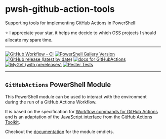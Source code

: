 # pwsh-github-action-tools

Supporting tools for implementing GitHub Actions in PowerShell

:star: I appreciate your star, it helps me decide to which OSS projects I should allocate my spare time.

---

[![GitHub Workflow - CI](https://github.com/ebekker/pwsh-github-action-tools/workflows/CI/badge.svg)](https://github.com/ebekker/pwsh-github-action-tools/actions?workflow=CI)
[![PowerShell Gallery Version](https://img.shields.io/powershellgallery/v/GitHubActions?label=release%20%28PSGallery%29)](https://www.powershellgallery.com/packages/GitHubActions)
[![GitHub release (latest by date)](https://img.shields.io/github/v/release/ebekker/pwsh-github-action-tools)](https://github.com/ebekker/pwsh-github-action-tools/releases/latest/download/GitHubActions.zip)
[![docs for GitHubActions](https://img.shields.io/badge/docs-GitHubActions-blueviolet)](docs/GitHubActions/README.md)
[![MyGet (with prereleases)](https://img.shields.io/myget/pwsh-github-action-tools/vpre/GitHubActions?label=pre-release%20%28MyGet%29)](https://www.myget.org/feed/pwsh-github-action-tools/package/nuget/GitHubActions)
[![Pester Tests](https://gist.github.com/ebekker/e8520423f61cec0d54048302175b3c3a/raw/pwsh-github-action-tools_tests.md_badge.svg)](https://gist.github.com/ebekker/e8520423f61cec0d54048302175b3c3a)

---

## `GitHubActions` PowerShell Module

This PowerShell module can be used to interact with the environment during the run of a
GitHub Actions Workflow.

It is based on the specification for [Workflow commands for GitHub Actions](
    https://docs.github.com/en/actions/reference/workflow-commands-for-github-actions)
and is an adaptation of the [JavaScript interface](
    https://github.com/actions/toolkit/tree/a6e72497764b1cf53192eb720f551d7f0db3a4b4/packages/core/src)
from the [GitHub Actions Toolkit](https://github.com/actions/toolkit).

Checkout the [documentation](./docs/GitHubActions/README.md) for the module cmdlets.
